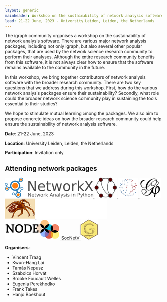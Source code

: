 ```yaml
---
layout: generic
mainheader: Workshop on the sustainability of network analysis software
lead: 21-22 June, 2023 - University Leiden, Leiden, the Netherlands
---
```


The igraph community organises a workshop on the sustainability of network analysis software. There are various major network analysis packages, including not only igraph, but also several other popular packages, that are used by the network science research community to perform their analyses. Although the entire research community benefits from this software, it is not always clear how to ensure that the software remains available to the community in the future.

In this workshop, we bring together contributors of network analysis software with the broader research community. There are two key questions that we address during this workshop. First, how do the various network analysis packages ensure their sustainability? Secondly, what role could the broader network science community play in sustaining the tools essential to their studies?

We hope to stimulate mutual learning among the packages. We also aim to propose concrete ideas on how the broader research community could help ensure the sustainability of network analysis software.

**Date**: 21-22 June, 2023

**Location**: University Leiden, Leiden, the Netherlands

**Participation**: Invitation only

## Attending network packages

<a href="https://networkx.org/">
    <img src="/img/workshop/logos/networkx.svg"
         height="64"
         alt="NetworkX"
         title="NetworkX"/>
</a>
<a href="https://graph-tool.skewed.de">
    <img src="/img/workshop/logos/graph-tool.svg"
         height="64"
         alt="graph-tool"
         title="graph-tool"/>
</a>
<a href="https://statnet.org/">
    <img src="/img/workshop/logos/statnet.png"
         height="64"
         alt="statnet"
         title="statnet"/>
</a>

<a href="https://gephi.org">
    <img src="/img/workshop/logos/gephi.png"
         height="64"
         alt="Gephi"
         title="Gephi"/>
</a>
<a href="http://mrvar.fdv.uni-lj.si/pajek/">
    <img src="/img/workshop/logos/pajek.gif"
         height="64"
         alt="Pajek"
         title="Pajek"/>
</a>
<a href="https://networkit.github.io/">
    <img src="/img/workshop/logos/networkit.png"
         style="background-color: #104870;"
         height="64"
         alt="NetworKit"
         title="NetworKit"/>
</a>


<a href="https://nodexl.com/">
    <img src="/img/workshop/logos/nodexl.png"
        height="64"
        alt="NodeXL"
        title="NodeXL"/>
</a>
<a href="https://socnetv.org/">
    SocNetV
</a>
<a href="https://graphlayouts.schochastics.net/">
    <img src="/img/workshop/logos/graphlayouts.png"
         height="64"
         alt="graphlayouts"
         title="graphlayouts"/>
</a>

**Organisers**:
- Vincent Traag
- Kwun-Hang Lai
- Tamás Nepusz
- Szabolcs Horvát
- Brooke Foucault Welles
- Eugenia Perekhodko
- Frank Takes
- Hanjo Boekhout
